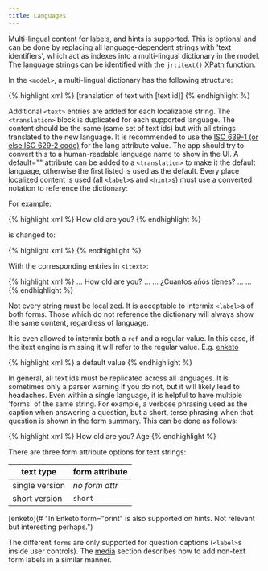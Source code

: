 ```yaml
---
title: Languages 
---
```


Multi-lingual content for labels, and hints is supported. This is optional and can be done by replacing all language-dependent strings with 'text identifiers', which act as indexes into a multi-lingual dictionary in the model. The language strings can be identified with the `jr:itext()` [XPath function](#xpath-functions).

In the `<model>`, a multi-lingual dictionary has the following structure:

{% highlight xml %}
<itext>
    <translation lang="[language ISO 639 code]" default="true()">
        <text id="[text id]">
            <value>[translation of text with [text id]]</value>
        </text>
    </translation>
</itext>
{% endhighlight %}

Additional `<text>` entries are added for each localizable string. The `<translation>` block is duplicated for each supported language. The content should be the same (same set of text ids) but with all strings translated to the new language. It is recommended to use the [ISO 639-1 (or else ISO 629-2 code)](http://www.loc.gov/standards/iso639-2/php/code_list.php) for the lang attribute value. The app should try to convert this to a human-readable language name to show in the UI. A default="" attribute can be added to a `<translation>` to make it the default language, otherwise the first listed is used as the default.
Every place localized content is used (all `<label>`s and `<hint>`s) must use a converted notation to reference the dictionary:

For example:

{% highlight xml %}
<label>How old are you?</label>
{% endhighlight %}

is changed to:

{% highlight xml %}
<label ref="jr:itext('how-old')" />
{% endhighlight %}

With the corresponding entries in `<itext>`:

{% highlight xml %}
<translation lang="English">
    ...
    <text id="how-old">
        <value>How old are you?</value>
    </text>
    ...
</translation>
<translation lang="Spanish">
    ...
    <text id="how-old">
        <value>¿Cuantos años tienes?</value>
    </text>
    ...
</translation>
...
{% endhighlight %}

Not every string must be localized. It is acceptable to intermix `<label>`s of both forms. Those which do not reference the dictionary will always show the same content, regardless of language.

It is even allowed to intermix both a `ref` and a regular value. In this case, if the itext engine is missing it will refer to the regular value. E.g.
[enketo](# "not in Enketo")

{% highlight xml %}
<label ref="jr:itext('mykey')">a default value</label>
{% endhighlight %}

In general, all text ids must be replicated across all languages. It is sometimes only a parser warning if you do not, but it will likely lead to headaches.
Even within a single language, it is helpful to have multiple 'forms' of the same string. For example, a verbose phrasing used as the caption when answering a question, but a short, terse phrasing when that question is shown in the form summary. This can be done as follows:

{% highlight xml %}
<text id="how-old">
    <value form="long">How old are you?</value>
    <value form="short">Age</value>
</text>
{% endhighlight %}

There are three form attribute options for text strings:

| text type       | form attribute
|-----------------|----------------|
| single version  | _no form attr_ |
| short version   |  `short`       |

[enketo](# "In Enketo form="print" is also supported on hints. Not relevant but interesting perhaps.")

The different `forms` are only supported for question captions (`<label>`s inside user controls). The [media](#media) section describes how to add non-text form labels in a similar manner.
